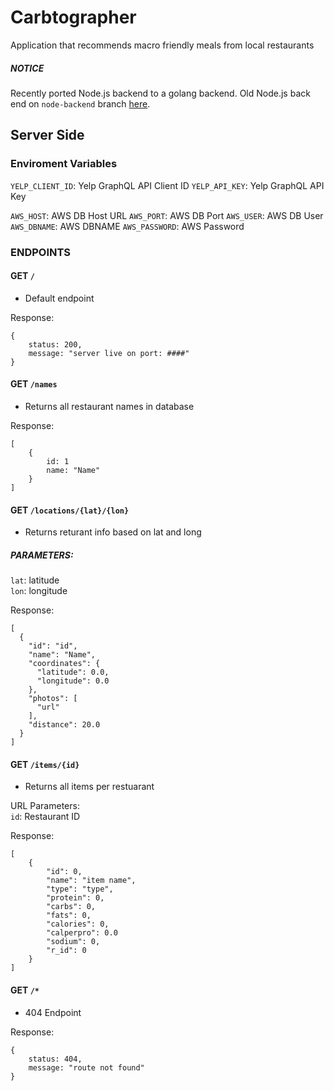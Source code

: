 # Carbtographer
Application that recommends macro friendly meals from local restaurants 

##### NOTICE
Recently ported Node.js backend to a golang backend.
Old Node.js back end on `node-backend` branch [here](https://github.com/reynld/carbtographer/tree/node-backend).

## Server Side

### Enviroment Variables

`YELP_CLIENT_ID`: Yelp GraphQL API Client ID
`YELP_API_KEY`: Yelp GraphQL API Key

`AWS_HOST`: AWS DB Host URL
`AWS_PORT`: AWS DB Port
`AWS_USER`: AWS DB User
`AWS_DBNAME`: AWS DBNAME
`AWS_PASSWORD`: AWS Password

### ENDPOINTS

#### GET `/`

- Default endpoint

Response:
```
{
    status: 200,
    message: "server live on port: ####"
}
```

#### GET `/names`

- Returns all restaurant names in database

Response:
```
[
    {
        id: 1
        name: "Name"
    }
]
```

#### GET `/locations/{lat}/{lon}`

- Returns returant info based on lat and long

##### PARAMETERS:  
`lat`: latitude  
`lon`: longitude  

Response:
```
[
  {
    "id": "id",
    "name": "Name",
    "coordinates": {
      "latitude": 0.0,
      "longitude": 0.0
    },
    "photos": [
      "url"
    ],
    "distance": 20.0
  }
]
```

#### GET `/items/{id}`

- Returns all items per restuarant

URL Parameters:  
`id`: Restaurant ID  

Response:
```
[
    {
        "id": 0,
        "name": "item name",
        "type": "type",
        "protein": 0,
        "carbs": 0,
        "fats": 0,
        "calories": 0,
        "calperpro": 0.0
        "sodium": 0,
        "r_id": 0
    }
]
```

#### GET `/*`

- 404 Endpoint

Response:
```
{
    status: 404,
    message: "route not found"
}
```